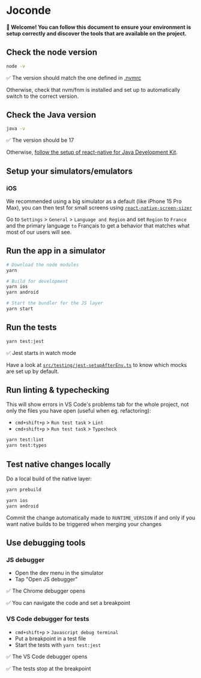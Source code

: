 # Joconde

**👋 Welcome! You can follow this document to ensure your environment is setup correctly and discover the tools that are available on the project.**

## Check the node version

```sh
node -v
```

✅ The version should match the one defined in [.nvmrc](./.nvmrc)

Otherwise, check that nvm/fnm is installed and set up to automatically switch to the correct version.

## Check the Java version

```sh
java -v
```

✅ The version should be 17

Otherwise, [follow the setup of react-native for Java Development Kit](https://reactnative.dev/docs/environment-setup).

## Setup your simulators/emulators

### iOS

We recommended using a big simulator as a default (like iPhone 15 Pro Max), you can then test for small screens using [`react-native-screen-sizer`](https://github.com/bamlab/react-native-screen-sizer)

Go to `Settings` > `General` > `Language and Region` and set `Region` to `France` and the primary language `to` Français to get a behavior that matches what most of our users will see.

## Run the app in a simulator

```sh
# Download the node modules
yarn

# Build for development
yarn ios
yarn android

# Start the bundler for the JS layer
yarn start
```

## Run the tests

```sh
yarn test:jest
```

✅ Jest starts in watch mode

Have a look at [`src/testing/jest-setupAfterEnv.ts`](./src/testing/jest-setupAfterEnv.ts) to know which mocks are set up by default.

## Run linting & typechecking

This will show errors in VS Code's problems tab for the whole project, not only the files you have open (useful when eg. refactoring):

- `cmd+shift+p` > `Run test task` > `Lint`
- `cmd+shift+p` > `Run test task` > `Typecheck`

```sh
yarn test:lint
yarn test:types
```

## Test native changes locally

Do a local build of the native layer:

```sh
yarn prebuild

yarn ios
yarn android
```

Commit the change automatically made to `RUNTIME_VERSION` if and only if you want native builds to be triggered when merging your changes

## Use debugging tools

### JS debugger

- Open the dev menu in the simulator
- Tap "Open JS debugger"

✅ The Chrome debugger opens

✅ You can navigate the code and set a breakpoint

### VS Code debugger for tests

- `cmd+shift+p` > `Javascript debug terminal`
- Put a breakpoint in a test file
- Start the tests with `yarn test:jest`

✅ The VS Code debugger opens

✅ The tests stop at the breakpoint
